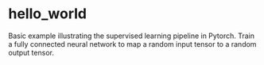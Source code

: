 # hello_world

Basic example illustrating the supervised learning pipeline in Pytorch. Train a fully connected neural network to map a random input tensor to a random output tensor.